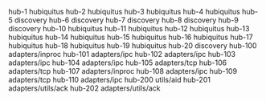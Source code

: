hub-1   hubiquitus
hub-2   hubiquitus
hub-3   hubiquitus
hub-4   hubiquitus
hub-5   discovery
hub-6   discovery
hub-7   discovery
hub-8   discovery
hub-9   discovery
hub-10  hubiquitus
hub-11  hubiquitus
hub-12  hubiquitus
hub-13  hubiquitus
hub-14  hubiquitus
hub-15  hubiquitus
hub-16  hubiquitus
hub-17  hubiquitus
hub-18  hubiquitus
hub-19  hubiquitus
hub-20  discovery
hub-100 adapters/inproc
hub-101 adapters/ipc
hub-102 adapters/ipc
hub-103 adapters/ipc
hub-104 adapters/ipc
hub-105 adapters/tcp
hub-106 adapters/tcp
hub-107 adapters/inproc
hub-108 adapters/ipc
hub-109 adapters/tcp
hub-110 adapters/ipc
hub-200 utils/aid
hub-201 adapters/utils/ack
hub-202 adapters/utils/ack
